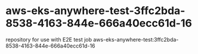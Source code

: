 # aws-eks-anywhere-test-3ffc2bda-8538-4163-844e-666a40ecc61d-16
repository for use with E2E test job aws-eks-anywhere-test:3ffc2bda-8538-4163-844e-666a40ecc61d-16
